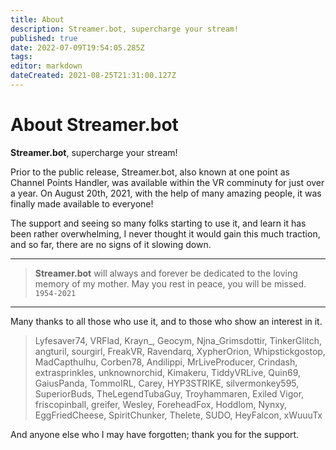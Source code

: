 ```yaml
---
title: About
description: Streamer.bot, supercharge your stream!
published: true
date: 2022-07-09T19:54:05.285Z
tags: 
editor: markdown
dateCreated: 2021-08-25T21:31:00.127Z
---
```


# About Streamer.bot

**Streamer.bot**, supercharge your stream!

Prior to the public release, Streamer.bot, also known at one point as Channel Points Handler, was available within the VR comminuty for just over a year.  On August 20th, 2021, with the help of many amazing people, it was finally made available to everyone!

The support and seeing so many folks starting to use it, and learn it has been rather overwhelming, I never thought it would gain this much traction, and so far, there are no signs of it slowing down.

---

> 	**Streamer.bot** will always and forever be dedicated to the loving memory of my mother.
> 	May you rest in peace, you will be missed.  `1954-2021`

---

Many thanks to all those who use it, and to those who show an interest in it.

> 	Lyfesaver74, VRFlad, Krayn_, Geocym, Njna_Grimsdottir,
> 	TinkerGlitch, angturil, sourgirl, FreakVR, Ravendarq, XypherOrion, 
> 	Whipstickgostop, MadCapthulhu, Corben78, Andilippi, MrLiveProducer,
> 	Crindash, extrasprinkles, unknownorchid, Kimakeru, TiddyVRLive,
> 	Quin69, GaiusPanda, TommoIRL, Carey, HYP3STRIKE, silvermonkey595,
> 	SuperiorBuds, TheLegendTubaGuy, Troyhammaren, Exiled Vigor, friscopinball, greifer, Wesley,
> 	ForeheadFox, Hoddlom, Nynxy, EggFriedCheese, SpiritChunker, Thelete, 
> 	SUDO, HeyFalcon, xWuuuTx

And anyone else who I may have forgotten; thank you for the support.